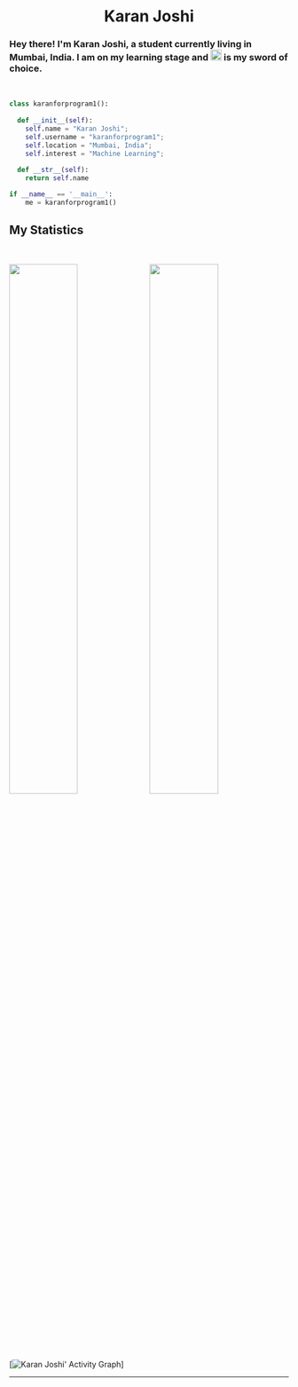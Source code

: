 <h1 align="center">
  <b>Karan Joshi</b>
</h1>

<h3>
Hey there! I'm Karan Joshi, a student currently living in Mumbai, India. I am on my learning stage and <img src="https://upload.wikimedia.org/wikipedia/commons/thumb/c/c3/Python-logo-notext.svg/110px-Python-logo-notext.svg.png" width = "20"> is my sword of choice.
</h3>

<br>



```python
class karanforprogram1():
    
  def __init__(self):
    self.name = "Karan Joshi";
    self.username = "karanforprogram1";
    self.location = "Mumbai, India";
    self.interest = "Machine Learning";
  
  def __str__(self):
    return self.name

if __name__ == '__main__':
    me = karanforprogram1()
```


## My Statistics

<br/>
<p align="left">
  <img width="49.5%" src="https://github-readme-stats.vercel.app/api?username=karanforprogram1&show_icons=true&theme=gruvbox&hide_border=true" />
    <img width="49.5%" src="https://github-readme-streak-stats.herokuapp.com/?user=karanforprogram1&theme=gruvbox&hide_border=true" />
  </a>
</p>
<br>

[![Karan Joshi' Activity Graph](https://activity-graph.herokuapp.com/graph?username=karanforprogram1&custom_title=Karan%20Joshi's%20Contribution%20Graph&theme=gruvbox&bg_color=282828&hide_border=true&line=d1a01f&point=c58545)]

------
